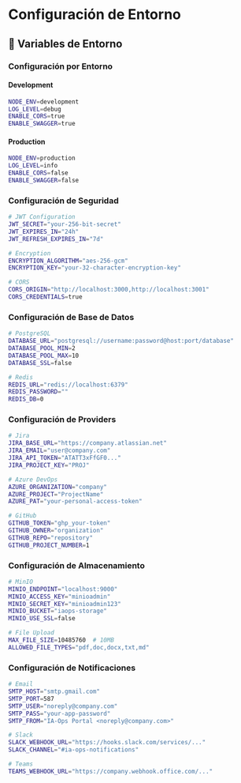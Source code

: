 # Configuración de Entorno

## 🔧 Variables de Entorno

### Configuración por Entorno

#### Development
```bash
NODE_ENV=development
LOG_LEVEL=debug
ENABLE_CORS=true
ENABLE_SWAGGER=true
```

#### Production
```bash
NODE_ENV=production
LOG_LEVEL=info
ENABLE_CORS=false
ENABLE_SWAGGER=false
```

### Configuración de Seguridad

```bash
# JWT Configuration
JWT_SECRET="your-256-bit-secret"
JWT_EXPIRES_IN="24h"
JWT_REFRESH_EXPIRES_IN="7d"

# Encryption
ENCRYPTION_ALGORITHM="aes-256-gcm"
ENCRYPTION_KEY="your-32-character-encryption-key"

# CORS
CORS_ORIGIN="http://localhost:3000,http://localhost:3001"
CORS_CREDENTIALS=true
```

### Configuración de Base de Datos

```bash
# PostgreSQL
DATABASE_URL="postgresql://username:password@host:port/database"
DATABASE_POOL_MIN=2
DATABASE_POOL_MAX=10
DATABASE_SSL=false

# Redis
REDIS_URL="redis://localhost:6379"
REDIS_PASSWORD=""
REDIS_DB=0
```

### Configuración de Providers

```bash
# Jira
JIRA_BASE_URL="https://company.atlassian.net"
JIRA_EMAIL="user@company.com"
JIRA_API_TOKEN="ATATT3xFfGF0..."
JIRA_PROJECT_KEY="PROJ"

# Azure DevOps
AZURE_ORGANIZATION="company"
AZURE_PROJECT="ProjectName"
AZURE_PAT="your-personal-access-token"

# GitHub
GITHUB_TOKEN="ghp_your-token"
GITHUB_OWNER="organization"
GITHUB_REPO="repository"
GITHUB_PROJECT_NUMBER=1
```

### Configuración de Almacenamiento

```bash
# MinIO
MINIO_ENDPOINT="localhost:9000"
MINIO_ACCESS_KEY="minioadmin"
MINIO_SECRET_KEY="minioadmin123"
MINIO_BUCKET="iaops-storage"
MINIO_USE_SSL=false

# File Upload
MAX_FILE_SIZE=10485760  # 10MB
ALLOWED_FILE_TYPES="pdf,doc,docx,txt,md"
```

### Configuración de Notificaciones

```bash
# Email
SMTP_HOST="smtp.gmail.com"
SMTP_PORT=587
SMTP_USER="noreply@company.com"
SMTP_PASS="your-app-password"
SMTP_FROM="IA-Ops Portal <noreply@company.com>"

# Slack
SLACK_WEBHOOK_URL="https://hooks.slack.com/services/..."
SLACK_CHANNEL="#ia-ops-notifications"

# Teams
TEAMS_WEBHOOK_URL="https://company.webhook.office.com/..."
```
